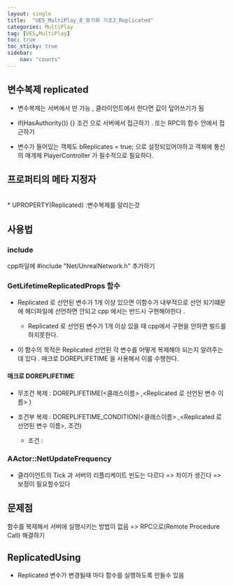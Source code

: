 ```yaml
---
layout: single
title:  "UE5_MultiPlay_8_동기화 기초3_Replicated"
categories: MultiPlay
tag: [UE5,MultiPlay]
toc: true
toc_sticky: true
sidebar:
    nav: "counts"
---
```


## 변수복제 replicated

* 변수복제는 서버에서 만 가능 , 클라이언트에서 한다면 값이 덮어쓰기가 됨 

* if(HasAuthority()) {} 조건 으로 서버에서 접근하기 . 또는 RPC의 함수 안에서 접근하기

* 변수가 들어있는 객체도 bReplicates = true; 으로 설정되있어야하고 객체에 통신의 매개체 PlayerController 가 필수적으로 필요하다.

## 프로퍼티의 메타 지정자
<br>  
* UPROPERTY(Replicated) :변수복제를 알리는것

## 사용법

### include
cpp파일에 #include "Net/UnrealNetwork.h" 추가하기 

### GetLifetimeReplicatedProps 함수
   
* Replicated 로 선언된 변수가 1개 이상 있으면 이함수가 내부적으로 선언 되기떄문에 헤더파일에 선언하면 안되고 cpp 에서는 반드시 구현해야한다 .
    * Replicated 로 선언된 변수가 1개 이상 있을 때 cpp에서 구현을 안하면 빌드를 하지못한다.
   
* 이 함수의 목적은 Replicated 선언된 각 변수를 어떻게 복제해야 되는지 알려주는데 있다 . 매크로 DOREPLIFETIME 을 사용해서 이를 수행한다.


#### 매크로 DOREPLIFETIME

* 무조건 복제 : DOREPLIFETIME(<클래스이름> ,<Replicated 로 선언된 변수 이름> )  
   
* 조건부 복제 : DOREPLIFETIME_CONDITION(<클래스이름> ,<Replicated 로 선언된 변수 이름>, 조건)
    * 조건 : 

###  AActor::NetUpdateFrequency

* 클라이언트의 Tick 과 서버의 리플리케이트 빈도는 다르다 => 차이가 생긴다 => 보정이 필요할수있다

## 문제점 

함수를 복제해서 서버에 실행시키는 방법이 없음 => RPC으로(Remote Procedure Call) 해결하기 


## ReplicatedUsing

*  Replicated 변수가 변경될때 마다 함수를 실행하도록 만들수 있음

